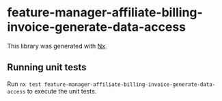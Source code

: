 # feature-manager-affiliate-billing-invoice-generate-data-access

This library was generated with [Nx](https://nx.dev).

## Running unit tests

Run `nx test feature-manager-affiliate-billing-invoice-generate-data-access` to execute the unit tests.
